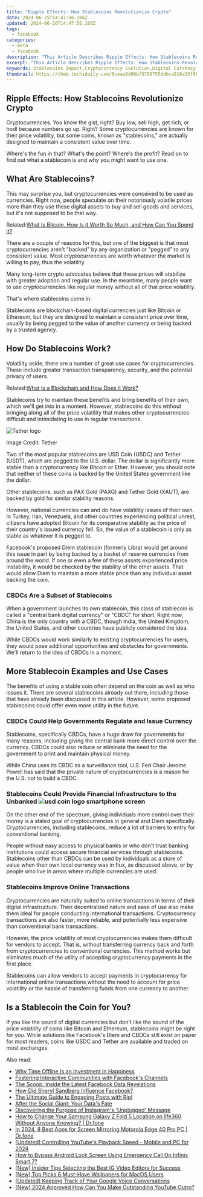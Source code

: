 ```yaml
---
title: "Ripple Effects: How Stablecoins Revolutionize Crypto"
date: 2024-06-25T14:47:56.166Z
updated: 2024-06-26T14:47:56.166Z
tags:
  - facebook
categories:
  - meta
  - facebook
description: "This Article Describes Ripple Effects: How Stablecoins Revolutionize Crypto"
excerpt: "This Article Describes Ripple Effects: How Stablecoins Revolutionize Crypto"
keywords: Stablecoins Impact,Cryptocurrency Evolution,Digital Currency Revolution,Blockchain Stability Innovations,Stable Cryptos Advancement,Crypto Market Dynamics,Decentralized Currencies Future
thumbnail: https://thmb.techidaily.com/6ceaa9d96bf5780755ddbca816a35f96a83ab3ae5f8b95d2f15a6366810c2463.png
---
```


## Ripple Effects: How Stablecoins Revolutionize Crypto

 Cryptocurrencies. You know the gist, right? Buy low, sell high, get rich, or hodl because numbers go up. Right? Some cryptocurrencies are known for their price volatility, but some coins, known as "stablecoins," are actually designed to maintain a consistent value over time.

 Where's the fun in that? What's the point? Where's the profit? Read on to find out what a stablecoin is and why you might want to use one.

## What Are Stablecoins?

 This may surprise you, but cryptocurrencies were conceived to be used as currencies. Right now, people speculate on their notoriously volatile prices more than they use these digital assets to buy and sell goods and services, but it's not supposed to be that way.

 Related:[What Is Bitcoin, How Is it Worth So Much, and How Can You Spend it?](https://www.makeuseof.com/tag/what-is-bitcoin-how-can-you-spend-it/)

 There are a couple of reasons for this, but one of the biggest is that most cryptocurrencies aren't "backed" by any organization or "pegged" to any consistent value. Most cryptocurrencies are worth whatever the market is willing to pay, thus the volatility.

 Many long-term crypto advocates believe that these prices will stabilize with greater adoption and regular use. In the meantime, many people want to use cryptocurrencies like regular money without all of that price volatility.

That's where stablecoins come in.

 Stablecoins are blockchain-based digital currencies just like Bitcoin or Ethereum, but they are designed to maintain a consistent price over time, usually by being pegged to the value of another currency or being backed by a trusted agency.

## How Do Stablecoins Work?

 Volatility aside, there are a number of great use cases for cryptocurrencies. These include greater transaction transparency, security, and the potential privacy of users.

 Related:[What Is a Blockchain and How Does it Work?](https://www.makeuseof.com/what-is-a-blockchain-and-how-does-it-work/)

 Stablecoins try to maintain these benefits and bring benefits of their own, which we'll get into in a moment. However, stablecoins do this without bringing along all of the price volatility that makes other cryptocurrencies difficult and intimidating to use in regular transactions.

![Tether logo](https://static1.makeuseofimages.com/wordpress/wp-content/uploads/2021/04/Tether_full_logo_dm.png)

Image Credit: Tether

 Two of the most popular stablecoins are USD Coin (USDC) and Tether (USDT), which are pegged to the U.S. dollar. The dollar is significantly more stable than a cryptocurrency like Bitcoin or Ether. However, you should note that neither of these coins is backed by the United States government like the dollar.

 Other stablecoins, such as PAX Gold (PAXG) and Tether Gold (XAUT), are backed by gold for similar stability reasons.

 However, national currencies can and do have volatility issues of their own. In Turkey, Iran, Venezuela, and other countries experiencing political unrest, citizens have adopted Bitcoin for its comparative stability as the price of their country's issued currency fell. So, the value of a stablecoin is only as stable as whatever it is pegged to.

 Facebook's proposed Diem stablecoin (formerly Libra) would get around this issue in part by being backed by a basket of reserve currencies from around the world. If one or even a few of these assets experienced price instability, it would be checked by the stability of the other assets. That would allow Diem to maintain a more stable price than any individual asset backing the coin.

### CBDCs Are a Subset of Stablecoins

 When a government launches its own stablecoin, this class of stablecoin is called a "central bank digital currency" or "CBDC" for short. Right now, China is the only country with a CBDC, though India, the United Kingdom, the United States, and other countries have publicly considered the idea.

 While CBDCs would work similarly to existing cryptocurrencies for users, they would pose additional opportunities and obstacles for governments. We'll return to the idea of CBDCs in a moment.

## More Stablecoin Examples and Use Cases

 The benefits of using a stable coin often depend on the coin as well as who issues it. There are several stablecoins already out there, including those that have already been discussed in this article. However, some proposed stablecoins could offer even more utility in the future.

### CBDCs Could Help Governments Regulate and Issue Currency

 Stablecoins, specifically CBDCs, have a huge draw for governments for many reasons, including giving the central bank more direct control over the currency. CBDCs could also reduce or eliminate the need for the government to print and maintain physical money.

 While China uses its CBDC as a surveillance tool, U.S. Fed Chair Jerome Powell has said that the private nature of cryptocurrencies is a reason for the U.S. not to build a CBDC.

### Stablecoins Could Provide Financial Infrastructure to the Unbanked ![usd coin logo smartphone screen](https://static1.makeuseofimages.com/wordpress/wp-content/uploads/2021/04/usd-coin-logo-smartphone-screen.jpg)

 On the other end of the spectrum, giving individuals more control over their money is a stated goal of cryptocurrencies in general and Diem specifically. Cryptocurrencies, including stablecoins, reduce a lot of barriers to entry for conventional banking.

 People without easy access to physical banks or who don't trust banking institutions could access secure financial services through stablecoins. Stablecoins other than CBDCs can be used by individuals as a store of value when their own local currency was in flux, as discussed above, or by people who live in areas where multiple currencies are used.

### Stablecoins Improve Online Transactions

 Cryptocurrencies are naturally suited to online transactions in terms of their digital infrastructure. Their decentralized nature and ease of use also make them ideal for people conducting international transactions. Cryptocurrency transactions are also faster, more reliable, and potentially less expensive than conventional bank transactions.

 However, the price volatility of most cryptocurrencies makes them difficult for vendors to accept. That is, without transferring currency back and forth from cryptocurrencies to conventional currencies. This method works but eliminates much of the utility of accepting cryptocurrency payments in the first place.

 Stablecoins can allow vendors to accept payments in cryptocurrency for international online transactions without the need to account for price volatility or the hassle of transferring funds from one currency to another.

## Is a Stablecoin the Coin for You?

 If you like the sound of digital currencies but don't like the sound of the price volatility of coins like Bitcoin and Ethereum, stablecoins might be right for you. While solutions like Facebook's Diem and CBDCs still exist on paper for most readers, coins like USDC and Tether are available and traded on most exchanges.


<ins class="adsbygoogle"
     style="display:block"
     data-ad-format="autorelaxed"
     data-ad-client="ca-pub-7571918770474297"
     data-ad-slot="1223367746"></ins>



<ins class="adsbygoogle"
     style="display:block"
     data-ad-client="ca-pub-7571918770474297"
     data-ad-slot="8358498916"
     data-ad-format="auto"
     data-full-width-responsive="true"></ins>

<span class="atpl-alsoreadstyle">Also read:</span>
<div><ul>
<li><a href="https://facebook.techidaily.com/why-time-offline-is-an-investment-in-happiness/"><u>Why Time Offline Is an Investment in Happiness</u></a></li>
<li><a href="https://facebook.techidaily.com/fostering-interactive-communities-with-facebooks-channels/"><u>Fostering Interactive Communities with Facebook's Channels</u></a></li>
<li><a href="https://facebook.techidaily.com/the-scoop-inside-the-latest-facebook-data-revelations/"><u>The Scoop: Inside the Latest Facebook Data Revelations</u></a></li>
<li><a href="https://facebook.techidaily.com/how-did-sheryl-sandberg-influence-facebook/"><u>How Did Sheryl Sandberg Influence Facebook?</u></a></li>
<li><a href="https://facebook.techidaily.com/the-ultimate-guide-to-engaging-posts-with-ripl/"><u>The Ultimate Guide to Engaging Posts with Ripl</u></a></li>
<li><a href="https://facebook.techidaily.com/after-the-social-giant-your-datas-fate/"><u>After the Social Giant: Your Data's Fate</u></a></li>
<li><a href="https://facebook.techidaily.com/discovering-the-purpose-of-instagrams-unplugged-message/"><u>Discovering the Purpose of Instagram's 'Unplugged' Message</u></a></li>
<li><a href="https://location-social.techidaily.com/how-to-change-your-samsung-galaxy-z-fold-5-location-on-life360-without-anyone-knowing-drfone-by-drfone-virtual-android/"><u>How to Change Your Samsung Galaxy Z Fold 5 Location on life360 Without Anyone Knowing? | Dr.fone</u></a></li>
<li><a href="https://screen-mirror.techidaily.com/in-2024-8-best-apps-for-screen-mirroring-motorola-edge-40-pro-pc-drfone-by-drfone-android/"><u>In 2024, 8 Best Apps for Screen Mirroring Motorola Edge 40 Pro PC | Dr.fone</u></a></li>
<li><a href="https://facebook-record-videos.techidaily.com/updated-controlling-youtubes-playback-speed-mobile-and-pc-for-2024/"><u>[Updated] Controlling YouTube's Playback Speed - Mobile and PC for 2024</u></a></li>
<li><a href="https://unlock-android.techidaily.com/how-to-bypass-android-lock-screen-using-emergency-call-on-infinix-smart-7-by-drfone-android/"><u>How to Bypass Android Lock Screen Using Emergency Call On Infinix Smart 7?</u></a></li>
<li><a href="https://instagram-videos.techidaily.com/new-insider-tips-selecting-the-best-ig-video-editors-for-success/"><u>[New] Insider Tips  Selecting the Best IG Video Editors for Success</u></a></li>
<li><a href="https://some-guidance.techidaily.com/new-top-picks-8-must-have-wallpapers-for-macos-users/"><u>[New] Top Picks  8 Must-Have Wallpapers for MacOS Users</u></a></li>
<li><a href="https://screen-mirroring-recording.techidaily.com/updated-keeping-track-of-your-google-voice-conversations/"><u>[Updated] Keeping Track of Your Google Voice Conversations</u></a></li>
<li><a href="https://eaxpv-info.techidaily.com/new-2024-approved-how-can-you-make-outstanding-youtube-outro/"><u>[New] 2024 Approved  How Can You Make Outstanding YouTube Outro?</u></a></li>
</ul></div>
